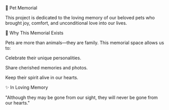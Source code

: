 🐾 Pet Memorial

This project is dedicated to the loving memory of our beloved pets who brought joy, comfort, and unconditional love into our lives.

🌸 Why This Memorial Exists

Pets are more than animals—they are family. This memorial space allows us to:

Celebrate their unique personalities.

Share cherished memories and photos.

Keep their spirit alive in our hearts.

✨ In Loving Memory

"Although they may be gone from our sight, they will never be gone from our hearts."

